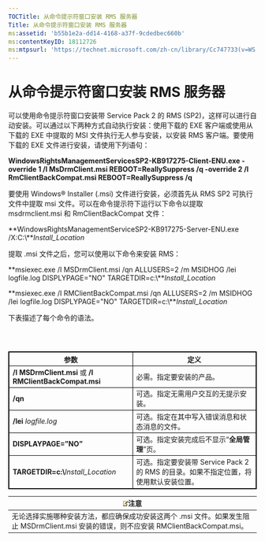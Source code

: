```yaml
---
TOCTitle: 从命令提示符窗口安装 RMS 服务器
Title: 从命令提示符窗口安装 RMS 服务器
ms:assetid: 'b55b1e2a-dd14-4168-a37f-9cdedbec660b'
ms:contentKeyID: 18112726
ms:mtpsurl: 'https://technet.microsoft.com/zh-cn/library/Cc747733(v=WS.10)'
---
```


从命令提示符窗口安装 RMS 服务器
===============================

可以使用命令提示符窗口安装带 Service Pack 2 的 RMS (SP2)，这样可以进行自动安装。可以通过以下两种方式自动执行安装：使用下载的 EXE 客户端或使用从下载的 EXE 中提取的 MSI 文件执行无人参与安装，以安装 RMS 客户端。要使用下载的 EXE 文件进行安装，请使用下列语句：

**WindowsRightsManagementServicesSP2-KB917275-Client-ENU.exe -override 1 /I MsDrmClient.msi REBOOT=ReallySuppress /q -override 2 /I RmClientBackCompat.msi REBOOT=ReallySuppress /q**

要使用 Windows® Installer (.msi) 文件进行安装，必须首先从 RMS SP2 可执行文件中提取 msi 文件。可以在命令提示符下运行以下命令以提取 msdrmclient.msi 和 RmClientBackCompat 文件：

**WindowsRightsManagementServiceSP2-KB917275-Server-ENU.exe /X:C:\\***Install\_Location*

提取 .msi 文件之后，您可以使用以下命令来安装 RMS：

**msiexec.exe /I MSDrmClient.msi /qn ALLUSERS=2 /m MSIDHOG /lei logfile.log DISPLYPAGE="NO" TARGETDIR=c:\\***Install\_Location*

**msiexec.exe /I RMClientBackCompat.msi /qn ALLUSERS=2 /m MSIDHOG /lei logfile.log DISPLYPAGE="NO" TARGETDIR=c:\\***Install\_Location*

下表描述了每个命令的语法。

###  

 
<table style="border:1px solid black;">
<colgroup>
<col width="50%" />
<col width="50%" />
</colgroup>
<thead>
<tr class="header">
<th style="border:1px solid black;" >参数</th>
<th style="border:1px solid black;" >定义</th>
</tr>
</thead>
<tbody>
<tr class="odd">
<td style="border:1px solid black;"><strong>/I MSDrmClient.msi</strong> 或 <strong>/I RMClientBackCompat.msi</strong></td>
<td style="border:1px solid black;">必需。指定要安装的产品。</td>
</tr>
<tr class="even">
<td style="border:1px solid black;"><strong>/qn</strong></td>
<td style="border:1px solid black;">可选。指定无需用户交互的无提示安装。</td>
</tr>
<tr class="odd">
<td style="border:1px solid black;"><strong>/lei</strong> <em>logfile.log</em></td>
<td style="border:1px solid black;">可选。指定在其中写入错误消息和状态消息的文件。</td>
</tr>
<tr class="even">
<td style="border:1px solid black;"><strong>DISPLAYPAGE=”NO”</strong></td>
<td style="border:1px solid black;">可选。指定安装完成后不显示“<strong>全局管理</strong>”页。</td>
</tr>
<tr class="odd">
<td style="border:1px solid black;"><strong>TARGETDIR=c:\</strong><em>Install_Location</em></td>
<td style="border:1px solid black;">可选。指定要安装带 Service Pack 2 的 RMS 的目录。如果不指定位置，将使用默认安装位置。</td>
</tr>
</tbody>
</table>
  
| ![](images/Cc747733.note(WS.10).gif)注意                                                                    |  
|------------------------------------------------------------------------------------------------------------------------------------------|  
| 无论选择实施哪种安装方法，都应确保成功安装这两个 .msi 文件。如果发生阻止 MSDrmClient.msi 安装的错误，则不应安装 RMClientBackCompat.msi。 |
